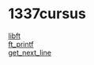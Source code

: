 # 1337cursus
[libft](https://github.com/mel-aini/libft)  
[ft_printf](https://github.com/mel-aini/ft_printf)  
[get_next_line](https://github.com/mel-aini/get_next_line)  
